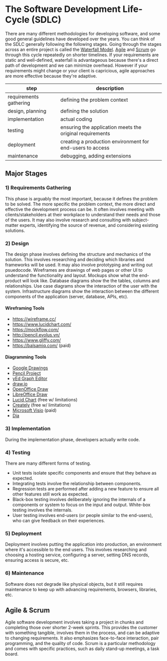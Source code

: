 
# The Software Development Life-Cycle (SDLC)

There are many different methodologies for developing software, and some good general guidelines have developed over the years. You can think of the SDLC generally following the following stages. Going through the stages across an entire project is called the [Waterfall Model](https://en.wikipedia.org/wiki/Waterfall_model). [Agile](https://en.wikipedia.org/wiki/Agile_software_development) and [Scrum](https://en.wikipedia.org/wiki/Scrum_(software_development)) go through this cycle repeatedly on shorter timelines. If your requirements are static and well-defined, waterfall is advantageous because there's a direct path of development and we can minimize overhead. However if your requirements might change or your client is capricious, agile approaches are more effective because they're adaptive.

| step | description |
| ---  | ---         |
| requirements gathering | defining the problem context |
| design, planning | defining the solution  |
| implementation | actual coding |
| testing | ensuring the application meets the original requirements |
| deployment | creating a production environment for end-users to access |
| maintenance | debugging, adding extensions |


## Major Stages

### 1) Requirements Gathering

This phase is arguably the most important, because it defines the problem to be solved. The more specific the problem context, the more direct and effective the development process can be. It often involves meeting with clients/stakeholders at their workplace to understand their needs and those of the users. It may also involve research and consulting with subject-matter experts, identifying the source of revenue, and considering existing solutions.

### 2) Design

The design phase involves defining the structure and mechanics of the solution. This involves researching and deciding which libraries and frameworks will be used. It may also involve prototyping and writing out psuedocode. Wireframes are drawings of web pages or other UI to understand the functionality and layout. Mockups show what the end-product will look like. Database diagrams show the the tables, columns and relationships. Use case diagrams show the interaction of the user with the system. Infrastructure diagrams show the interaction between the different components of the application (server, database, APIs, etc).


#### Wireframing Tools

- https://wireframe.cc/
- https://www.lucidchart.com/
- https://mockflow.com/
- http://pencil.evolus.vn/
- https://www.gliffy.com/
- https://balsamiq.com/ (paid)

#### Diagramming Tools

- [Google Drawings](https://docs.google.com/drawings/)
- [Pencil Project](https://pencil.evolus.vn/)
- [yEd Graph Editor](https://www.yworks.com/products/yed)
- [draw.io](https://www.draw.io/)
- [OpenOffice Draw](https://www.openoffice.org/product/draw.html)
- [LibreOffice Draw](https://www.libreoffice.org/)
- [Lucid Chart](https://www.lucidchart.com/) (free w/ limitations)
- [Creately](https://creately.com) (free w/ limitations)
- [Microsoft Visio](https://products.office.com/en-us/visio/flowchart-software?tab=tabs-1) (paid)
- [Dia](http://dia-installer.de/)

### 3) Implementation

During the implementation phase, developers actually write code.

### 4) Testing

There are many different forms of testing.

- Unit tests isolate specific components and ensure that they behave as expected.
- Integrating tests involve the relationship between components.
- Regression tests are performed after adding a new feature to ensure all other features still work as expected.
- Black-box testing involves deliberately ignoring the internals of a components or system to focus on the input and output. White-box testing involves the internals.
- User testing involves end-users (or people similar to the end-users), who can give feedback on their experiences.


### 5) Deployment

Deployment involves putting the application into production, an environment where it's accessible to the end users. This involves researching and choosing a hosting service, configuring a server, setting DNS records, ensuring access is secure, etc.

### 6) Maintenance

Software does not degrade like physical objects, but it still requires maintenance to keep up with advancing requirements, browsers, libraries, etc.

## Agile & Scrum

Agile software development involves taking a project in chunks and completing those over shorter 2-week sprints. This provides the customer with something tangible, involves them in the process, and can be adaptive to changing requirements. It also emphasizes face-to-face interaction, pair programming, and the quality of code. Scrum is a particular methodology and comes with specific practices, such as daily stand-up meetings, a task board.
